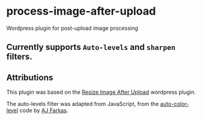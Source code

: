 # process-image-after-upload
Wordpress plugin for post-upload image processing 

## Currently supports `Auto-levels` and `sharpen` filters.

## Attributions

This plugin was based on the [Resize Image After Upload](https://wordpress.org/plugins/resize-image-after-upload/) wordpress plugin.

The auto-levels filter was adapted from JavaScript, from the [auto-color-level](https://github.com/ajfarkas/auto-color-level) code by [AJ Farkas](https://github.com/ajfarkas).
